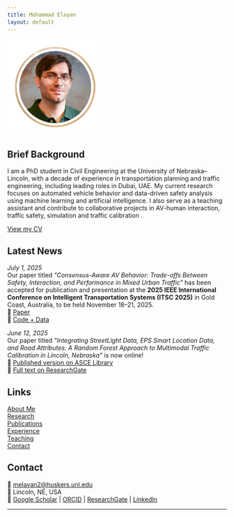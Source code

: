 ```yaml
---
title: Mohammad Elayan
layout: default
---
```


<img src="DP3.png" alt="Mohammad Elayan" style="width: 220px; border-radius: 1px;" />

## Brief Background
I am a PhD student in Civil Engineering at the University of Nebraska–Lincoln, with a decade of experience in transportation planning and traffic engineering, including leading roles in Dubai, UAE. My current research focuses on automated vehicle behavior and data-driven safety analysis using machine learning and artificial intelligence. I also serve as a teaching assistant and contribute to collaborative projects in AV-human interaction, traffic safety, simulation and traffic calibration .

[View my CV](Elayan_CV.pdf)

## Latest News

*July 1, 2025*   
Our paper titled *"Consensus-Aware AV Behavior: Trade-offs Between Safety, Interaction, and Performance in Mixed Urban Traffic"* has been accepted for publication and presentation at the **2025 IEEE International Conference on Intelligent Transportation Systems (ITSC 2025)** in Gold Coast, Australia, to be held November 18–21, 2025.  
📄 [Paper](https://arxiv.org/abs/2505.04379)  
🔎 [Code + Data](https://github.com/wissamkontar/Consensus-AV-Analysis)


*June 12, 2025*   
Our paper titled *"Integrating StreetLight Data, EPS Smart Location Data, and Road Attributes: A Random Forest Approach to Multimodal Traffic Calibration in Lincoln, Nebraska"* is now online!  
📄 [Published version on ASCE Library](https://ascelibrary.org/doi/10.1061/JTEPBS.TEENG-8949)  
📄 [Full text on ResearchGate](https://www.researchgate.net/publication/390051928_Integrating_StreetLight_EPS_Smart_Location_Data_and_Road_Attributes_A_Random_Forest_Approach_to_Multi-Modal_Traffic_Calibration_in_Lincoln_Nebraska)


## Links
[About Me](about.md)  
[Research](research.md)  
[Publications](publications.md)  
[Experience](experience.md)  
[Teaching](teaching.md)  
[Contact](#contact)  

## Contact
📧 melayan2@huskers.unl.edu  
📍 Lincoln, NE, USA  
🔗 [Google Scholar](https://scholar.google.com/citations?hl=en&user=4ypH5kAAAAAJ&view_op=list_works&sortby=pubdate) | [ORCID](https://orcid.org/0009-0001-2562-5694) | [ResearchGate](https://www.researchgate.net/profile/Mohammad-Elayan-2) | [LinkedIn](https://www.linkedin.com/in/mohammad-elayan-69096662)

---
